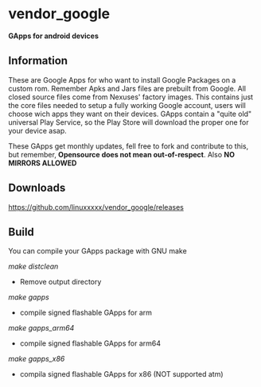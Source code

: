 # vendor_google

**GApps for android devices**


Information
------------------

These are Google Apps for who want to install Google Packages on a custom rom.
Remember Apks and Jars files are prebuilt from Google.
All closed source files come from Nexuses' factory images.
This contains just the core files needed to setup a fully working Google account,
users will choose wich apps they want on their devices.
GApps contain a "quite old" universal Play Service, so the Play Store will download the proper one
for your device asap.

These GApps get monthly updates, fell free to fork and contribute to this, but remember,
**Opensource does not mean out-of-respect**. Also **NO MIRRORS ALLOWED**


Downloads
------------------

https://github.com/linuxxxxx/vendor_google/releases


Build
-------------------

You can compile your GApps package with GNU make

_make distclean_
- Remove output directory

_make gapps_
- compile signed flashable GApps for arm

_make gapps_arm64_
- compile signed flashable GApps for arm64

_make gapps_x86_
- compila signed flashable GApps for x86 (NOT supported atm)
